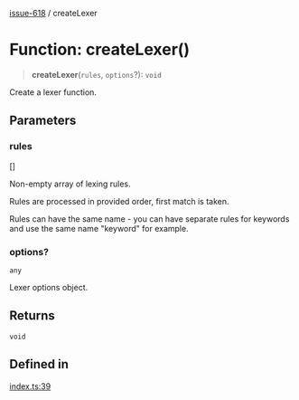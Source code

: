 [issue-618](../README.md) / createLexer

# Function: createLexer()

> **createLexer**(`rules`, `options`?): `void`

Create a lexer function.

## Parameters

### rules

[]

Non-empty array of lexing rules.

Rules are processed in provided order, first match is taken.

Rules can have the same name - you can have separate rules
for keywords and use the same name "keyword" for example.

### options?

`any`

Lexer options object.

## Returns

`void`

## Defined in

[index.ts:39](https://github.com/typedoc2md/typedoc-plugin-markdown-scratchpad/blob/34ebac04f6d0a54c37c4a26a2da8aa7e199bebf0/issues/618/src/index.ts#L39)
